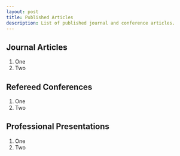 ```yaml
---
layout: post
title: Published Articles
description: List of published journal and conference articles.
---
```


## Journal Articles

1. One
2. Two

## Refereed Conferences

1. One
2. Two

## Professional Presentations

1. One
2. Two
